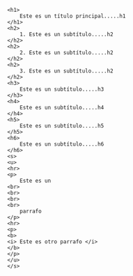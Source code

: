 		<h1>
			Este es un título principal.....h1
		</h1>
		<h2>
			1. Este es un subtítulo.....h2
		</h2>
		<h2>
			2. Este es un subtítulo.....h2
		</h2>
		<h2>
			3. Este es un subtítulo.....h2
		</h2>
		<h3>
			Este es un subtítulo.....h3
		</h3>
		<h4>
			Este es un subtítulo.....h4
		</h4>
		<h5>
			Este es un subtítulo.....h5
		</h5>
		<h6>
			Este es un subtítulo.....h6
		</h6>
		<s>
		<u>
		<hr>
		<p>
			Este es un 
		<br>
		<br>
		<br>
		<br>
			parrafo
		</p>
		<hr>
		<p>
		<b>
		<i>	Este es otro parrafo </i>
		</b>
		</p>
		</u>
		</s>
